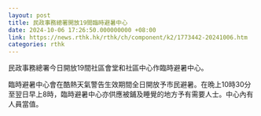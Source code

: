 ```yaml
---
layout: post
title: 民政事務總署開放19間臨時避暑中心
date: 2024-10-06 17:26:50.000000000 +08:00
link: https://news.rthk.hk/rthk/ch/component/k2/1773442-20241006.htm
categories: rthk
---
```


民政事務總署今日開放19間社區會堂和社區中心作臨時避暑中心。

臨時避暑中心會在酷熱天氣警告生效期間全日開放予市民避暑。在晩上10時30分至翌日早上8時，臨時避暑中心亦供應被鋪及睡覺的地方予有需要人士。中心內有人員當值。
